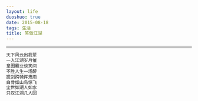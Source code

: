 ```yaml
---
layout: life
duoshuo: true
date: 2015-08-18
tags: 生活
title: 笑傲江湖
---
```


*******

>
```python
天下风云出我辈
一入江湖岁月催
皇图霸业谈笑间
不胜人生一场醉
提剑跨骑挥鬼雨
白骨如山鸟惊飞
尘世如潮人如水
只叹江湖几人回
```

